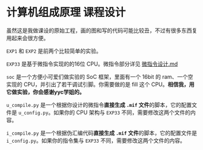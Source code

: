 # 计算机组成原理 课程设计

虽然这是我做课设的原始工程，画的图和写的代码可能比较丑，不过有很多东西复用起来会很方便。

`EXP1` 和 `EXP2` 是前两个比较简单的实验。

`EXP33` 是基于微指令实现的的16位 CPU。微指令部分详见 [微指令设计.md](微指令设计.md)

`soc` 是一个方便小可爱们做实验的 SoC 框架，里面有一个 16bit 的 ram、一个空实现的 CPU，并引出了若干调试引脚。你需要做的是 fill 这个 CPU。**相信我，用它做实验，你会感谢yyc学姐的。**

`u_compile.py` 是一个根据你设计的微指令**直接生成 `.mif` 文件**的脚本，它的配置文件是 `u_config.py`。如果你的 CPU 架构与 `EXP33` 不同，需要修改这两个文件的内容。

`i_compile.py` 是一个根据伪汇编代码**直接生成 `.mif` 文件**的脚本，它的配置文件是 `i_config.py`。如果你的指令集与 `EXP33` 不同，需要修改这两个文件的内容。
